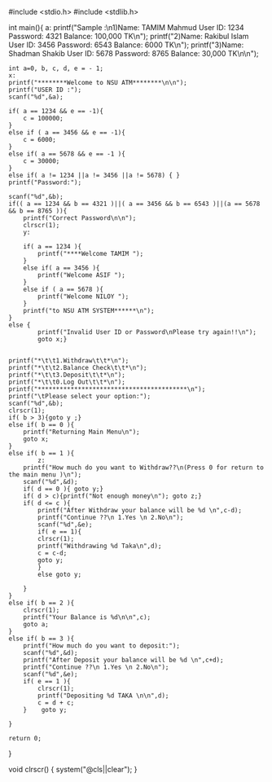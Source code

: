 #include <stdio.h>
#include <stdlib.h>

int main(){
    a:
    printf("Sample :\n1)Name: TAMIM Mahmud    User ID: 1234  Password: 4321 Balance: 100,000 TK\n");
    printf("2)Name: Rakibul Islam   User ID: 3456  Password: 6543 Balance: 6000 TK\n");
    printf("3)Name: Shadman Shakib  User ID: 5678  Password: 8765 Balance: 30,000 TK\n\n");

    int a=0, b, c, d, e = - 1;
    x:
    printf("********Welcome to NSU ATM********\n\n");
    printf("USER ID :");
    scanf("%d",&a);

    if( a == 1234 && e == -1){
        c = 100000;
    }
    else if ( a == 3456 && e == -1){
        c = 6000;
    }
    else if( a == 5678 && e == -1 ){
        c = 30000;
    }
    else if( a != 1234 ||a != 3456 ||a != 5678) { }
    printf("Password:");

    scanf("%d",&b);
    if(( a == 1234 && b == 4321 )||( a == 3456 && b == 6543 )||(a == 5678 && b == 8765 )){
        printf("Correct Password\n\n");
        clrscr(1);
        y:

        if( a == 1234 ){
            printf("****Welcome TAMIM ");
        }
        else if( a == 3456 ){
            printf("Welcome ASIF ");
        }
        else if ( a == 5678 ){
            printf("Welcome NILOY ");
        }
        printf("to NSU ATM SYSTEM******\n");
    }
    else {
            printf("Invalid User ID or Password\nPlease try again!!\n");
            goto x;}


    printf("*\t\t1.Withdraw\t\t*\n");
    printf("*\t\t2.Balance Check\t\t*\n");
    printf("*\t\t3.Deposit\t\t*\n");
    printf("*\t\t0.Log Out\t\t*\n");
    printf("*****************************************\n");
    printf("\tPlease select your option:");
    scanf("%d",&b);
    clrscr(1);
    if( b > 3){goto y ;}
    else if( b == 0 ){
        printf("Returning Main Menu\n");
        goto x;
    }
    else if( b == 1 ){
            z:
        printf("How much do you want to Withdraw??\n(Press 0 for return to the main menu )\n");
        scanf("%d",&d);
        if( d == 0 ){ goto y;}
        if( d > c){printf("Not enough money\n"); goto z;}
        if( d <= c ){
            printf("After Withdraw your balance will be %d \n",c-d);
            printf("Continue ??\n 1.Yes \n 2.No\n");
            scanf("%d",&e);
            if( e == 1){
            clrscr(1);
            printf("Withdrawing %d Taka\n",d);
            c = c-d;
            goto y;
            }
            else goto y;

        }
    }
    else if( b == 2 ){
        clrscr(1);
        printf("Your Balance is %d\n\n",c);
        goto a;
    }
    else if( b == 3 ){
        printf("How much do you want to deposit:");
        scanf("%d",&d);
        printf("After Deposit your balance will be %d \n",c+d);
        printf("Continue ??\n 1.Yes \n 2.No\n");
        scanf("%d",&e);
        if( e == 1 ){
            clrscr(1);
            printf("Depositing %d TAKA \n\n",d);
            c = d + c;
        }    goto y;

    }

    return 0;
}

void clrscr()
{
    system("@cls||clear");
}
